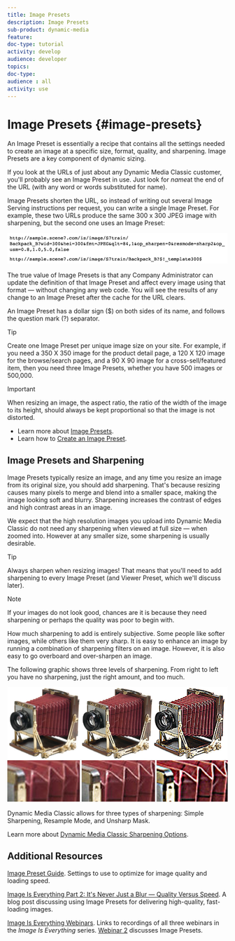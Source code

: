 ```yaml
---
title: Image Presets
description: Image Presets
sub-product: dynamic-media
feature:
doc-type: tutorial
activity: develop
audience: developer
topics:
doc-type:
audience : all
activity: use
---
```


# Image Presets {#image-presets}

An Image Preset is essentially a recipe that contains all the settings needed to create an image at a specific size, format, quality, and sharpening. Image Presets are a key component of dynamic sizing.

If you look at the URLs of just about any Dynamic Media Classic customer, you'll probably see an Image Preset in use. Just look for $name$at the end of the URL (with any word or words substituted for name).

Image Presets shorten the URL, so instead of writing out several Image Serving instructions per request, you can write a single Image Preset. For example, these two URLs produce the same 300 x 300 JPEG image with sharpening, but the second one uses an Image Preset:

![image](assets\image-presets\Image-Preset.png)

The true value of Image Presets is that any Company Administrator can update the definition of that Image Preset and affect every image using that format — without changing any web code. You will see the results of any change to an Image Preset after the cache for the URL clears.

An Image Preset has a dollar sign ($) on both sides of its name, and follows the question mark (?) separator.

>[!TIP]
>
>Create one Image Preset per unique image size on your site. For example, if you need a 350 X 350 image for the product detail page, a 120 X 120 image for the browse/search pages, and a 90 X 90 image for a cross-sell/featured item, then you need three Image Presets, whether you have 500 images or 500,000.

>[!IMPORTANT]
>
>When resizing an image, the aspect ratio, the ratio of the width of the image to its height, should always be kept proportional so that the image is not distorted.

* Learn more about [Image Presets](https://docs.adobe.com/content/help/en/dynamic-media-classic/using/image-sizing/setting-image-presets.html).
* Learn how to [Create an Image Preset](https://docs.adobe.com/content/help/en/dynamic-media-classic/using/image-sizing/setting-image-presets.html#creating-an-image-preset).

## Image Presets and Sharpening

Image Presets typically resize an image, and any time you resize an image from its original size, you should add sharpening. That's because resizing causes many pixels to merge and blend into a smaller space, making the image looking soft and blurry. Sharpening increases the contrast of edges and high contrast areas in an image.

We expect that the high resolution images you upload into Dynamic Media Classic do not need any sharpening when viewed at full size — when zoomed into. However at any smaller size, some sharpening is usually desirable.

>[!TIP]
>
>Always sharpen when resizing images! That means that you'll need to add sharpening to every Image Preset (and Viewer Preset, which we'll discuss later).

>[!NOTE]
>
>If your images do not look good, chances are it is because they need sharpening or perhaps the quality was poor to begin with.

How much sharpening to add is entirely subjective. Some people like softer images, while others like them very sharp. It is easy to enhance an image by running a combination of sharpening filters on an image. However, it is also easy to go overboard and over-sharpen an image.

The following graphic shows three levels of sharpening. From right to left you have no sharpening, just the right amount, and too much.

![image](assets\image-presets\Image_Presets_1.jpg)

Dynamic Media Classic allows for three types of sharpening: Simple Sharpening, Resample Mode, and Unsharp Mask.

Learn more about [Dynamic Media Classic Sharpening Options](https://docs.adobe.com/content/help/en/dynamic-media-classic/using/master-files/sharpening-image.html#sharpening_an_image).

## Additional Resources

[Image Preset Guide](https://www.adobe.com/content/dam/www/us/en/experience-manager/pdfs/dynamic-media-image-preset-guide.pdf). Settings to use to optimize for image quality and loading speed.

[Image Is Everything Part 2: It's Never Just a Blur — Quality Versus Speed](https://theblog.adobe.com/image-is-everything-part-2-its-never-just-a-blur-quality-versus-speed/). A blog post discussing using Image Presets for delivering high-quality, fast-loading images.

[Image Is Everything Webinars](https://dynamicmediaseries2019.enterprise.adobeevents.com/). Links to recordings of all three webinars in the *Image Is Everything* series. [Webinar 2](https://seminars.adobeconnect.com/p6lqaotpjnd3) discusses Image Presets.